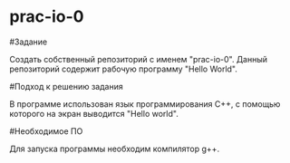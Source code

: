 # prac-io-0
#Задание

Создать собственный репозиторий с именем "prac-io-0". Данный репозиторий содержит рабочую программу "Hello World".

#Подход к решению задания

В программе использован язык программирования С++, с помощью которого на экран выводится "Hello world".

#Необходимое ПО

Для запуска программы необходим компилятор g++.
